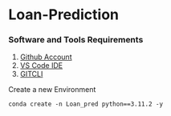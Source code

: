 # Loan-Prediction
### Software and Tools Requirements

1.  [Github Account](https://github.com)
2.  [VS Code IDE](https://code.visualstudio.com/)
4.  [GITCLI](https://git-scm.com/book/en/v2/Getting-Started-The-Command-Line)


Create a new Environment 

```
conda create -n Loan_pred python==3.11.2 -y
```


